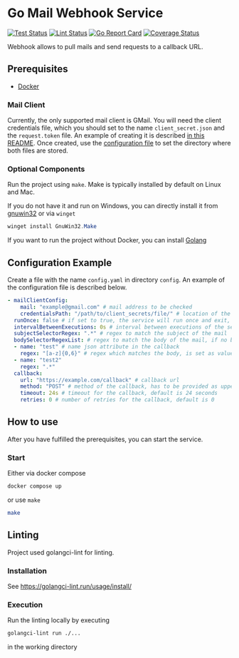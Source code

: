 # Go Mail Webhook Service

[![Test Status](https://github.com/jo-hoe/go-mail-webhook-service/workflows/test/badge.svg)](https://github.com/jo-hoe/go-mail-webhook-service/actions?workflow=test)
[![Lint Status](https://github.com/jo-hoe/go-mail-webhook-service/workflows/lint/badge.svg)](https://github.com/jo-hoe/go-mail-webhook-service/actions?workflow=lint)
[![Go Report Card](https://goreportcard.com/badge/github.com/jo-hoe/go-mail-webhook-service)](https://goreportcard.com/report/github.com/jo-hoe/go-mail-webhook-service)
[![Coverage Status](https://coveralls.io/repos/github/jo-hoe/go-mail-webhook-service/badge.svg?branch=main)](https://coveralls.io/github/jo-hoe/go-mail-webhook-service?branch=main)

Webhook allows to pull mails and send requests to a callback URL.

## Prerequisites

- [Docker](https://docs.docker.com/engine/install/)

### Mail Client

Currently, the only supported mail client is GMail.
You will need the client credentials file, which you should set to the name `client_secret.json` and the `request.token` file.
An example of creating it is described [in this README](cli\gmail\README.md).
Once created, use the [configuration file](#configuration-example) to set the directory where both files are stored.

### Optional Components

Run the project using `make`. Make is typically installed by default on Linux and Mac.

If you do not have it and run on Windows, you can directly install it from [gnuwin32](https://gnuwin32.sourceforge.net/packages/make.htm) or via `winget`

```PowerShell
winget install GnuWin32.Make
```

If you want to run the project without Docker, you can install [Golang](https://go.dev/doc/install)

## Configuration Example

Create a file with the name `config.yaml` in directory `config`.
An example of the configuration file is described below.

```yaml
- mailClientConfig: 
    mail: "example@gmail.com" # mail address to be checked
    credentialsPath: "/path/to/client_secrets/file/" # location of the credentials files for the mail client, can also be a location relative to the current directory
  runOnce: false # if set to true, the service will run once and exit, default is false
  intervalBetweenExecutions: 0s # interval between executions of the service, default is 0 seconds
  subjectSelectorRegex: ".*" # regex to match the subject of the mail
  bodySelectorRegexList: # regex to match the body of the mail, if no body is needed do not set this
  - name: "test" # name json attribute in the callback 
    regex: "[a-z]{0,6}" # regex which matches the body, is set as value of the json attribute
  - name: "test2"
    regex: ".*"
  callback:
    url: "https://example.com/callback" # callback url
    method: "POST" # method of the callback, has to be provided as uppercase string
    timeout: 24s # timeout for the callback, default is 24 seconds
    retries: 0 # number of retries for the callback, default is 0
```

## How to use

After you have fulfilled the prerequisites, you can start the service.

### Start

Either via docker compose

```bash
docker compose up
```

or use `make`

```bash
make
```

## Linting

Project used golangci-lint for linting.

### Installation

See <https://golangci-lint.run/usage/install/>

### Execution

Run the linting locally by executing

```bash
golangci-lint run ./...
```

in the working directory
